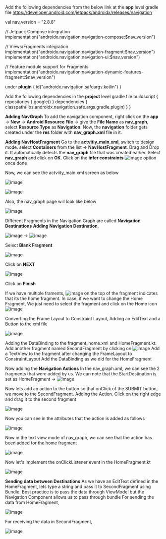 Add the following dependencies from the below link at the **app** level gradle file
https://developer.android.com/jetpack/androidx/releases/navigation

val nav_version = "2.8.8"

// Jetpack Compose integration
implementation("androidx.navigation:navigation-compose:$nav_version")

// Views/Fragments integration
implementation("androidx.navigation:navigation-fragment:$nav_version")
implementation("androidx.navigation:navigation-ui:$nav_version")

// Feature module support for Fragments
implementation("androidx.navigation:navigation-dynamic-features-fragment:$nav_version")

under **plugin** {
  id("androidx.navigation.safeargs.kotlin")
}

Add the following dependencies in the **project** level gradle file
buildscript {
    repositories {
        google()
    }
    dependencies {
        classpath(libs.androidx.navigation.safe.args.gradle.plugin)
    }
}

**Adding NavGraph**
To add the navigation component, right click on the **app** -> **New** -> **Android Resource File** -> give the **File Name**  as **nav_graph**, select **Resource Type** as **Navigation**.
Now, the **navigation** folder gets created under the **res** folder with **nav_graph.xml** file in it.

**Adding NavHostFragment**
Go to the **actvitiy_main.xml**, switch to design mode. select **Containers** from the list -> **NavHostFragment**. Drag and Drop it. It automatically detects the **nav_graph** file that was created earlier.
Select **nav_graph** and click on **OK**. Click on the **infer constraints** ![image](https://github.com/user-attachments/assets/cee6f2ea-7be3-4eeb-9d80-ac98448c9818)
option once done

Now, we can see the actviity_main.xml screen as below

![image](https://github.com/user-attachments/assets/085f5b23-4939-4446-9a54-df1755292937)

![image](https://github.com/user-attachments/assets/4fb8cd31-4b5c-47fb-a5ca-298b9eb9358a)

Also, the nav_graph page will look like below

![image](https://github.com/user-attachments/assets/fd2f9766-d7c1-4961-b05f-c631fd1b21c6)

Different Fragments in the Navigation Graph are called **Navigation Destinations**
**Adding Navigation Destination**,

![image](https://github.com/user-attachments/assets/09a8b4d3-15cb-4e32-a791-74a01eeffe0b) -> ![image](https://github.com/user-attachments/assets/aa2f3cd9-4a24-43e9-9de5-086e8a044d2a)

Select **Blank Fragment**

![image](https://github.com/user-attachments/assets/d94f7c66-7516-4eaa-8f89-8d4146034eef)

Click on **NEXT**

![image](https://github.com/user-attachments/assets/06c97b22-5289-4f5c-a827-bb172299d5a7)

Click on **Finish**

If we have multiple framents, ![image](https://github.com/user-attachments/assets/f4b35426-a556-4bee-bea5-bf418fe24783) on the top of the fragment indicates that its the home fragment. In case, if we want to change the Home Fragment, We just need to select the fragment and click on the Home icon ![image](https://github.com/user-attachments/assets/6a90285b-d9f7-48bb-be4f-7943924cfd98)

Converting the Frame Layout to Constraint Layout, Adding an EditText and a Button to the xml file

![image](https://github.com/user-attachments/assets/65c9c256-a7da-40fb-9332-0eb484d7dae8)

Adding the DataBinding to the fragment_home.xml and HomeFragment.kt.
Add another fragment named SecondFragment by clicking on ![image](https://github.com/user-attachments/assets/4fa2ac97-7f98-4576-8fbb-be23d1d2dc3f) Add a TextView to the fragment after changing the FrameLayout to ConstraintLayout
Add the DataBinding as we did for the HomeFragment

Now adding the **Navigation Actions**
In the nav_graph.xml, we can see the 2 fragments that were added by us.
We can note that the StartDestination is set as HomeFragment -> ![image](https://github.com/user-attachments/assets/55d81483-acbd-4436-9f8b-8a95be847397)

Now lets add an action to the button so that onClick of the SUBMIT button, we move to the SecondFragment.
Adding the Action. Click on the right edge and drag it to the second fragment 

![image](https://github.com/user-attachments/assets/54621a15-c4e2-4e64-b43f-84d506b447f3)

Now you can see in the attributes that the action is added as follows

![image](https://github.com/user-attachments/assets/303c18e3-7741-4dd2-9015-99ba5e3b81fc)

Now in the text view mode of nav_graph, we can see that the action has been added for the home fragment

![image](https://github.com/user-attachments/assets/a9c28461-6c5c-46ad-b418-5dde9433b017)

Now let's implement the onClickListener event in the HomeFragment.kt

![image](https://github.com/user-attachments/assets/169572f4-5682-41c7-863a-2e4110e7877f)

**Sending data between Destinations**
As we have an EditText defined in the HomeFragment, lets type a string and pass it to SecondFragment using Bundle.
Best practice is to pass the data through ViewModel but the Navigation Component allows us to pass through bundle
For sending the data from HomeFragment,

![image](https://github.com/user-attachments/assets/0d3922d6-b656-4684-91fe-1d9e83ca8ac3)

For receiving the data in SecondFragment,

![image](https://github.com/user-attachments/assets/5c68e6fd-e9be-40b0-86c3-d92d02bc10e1)


